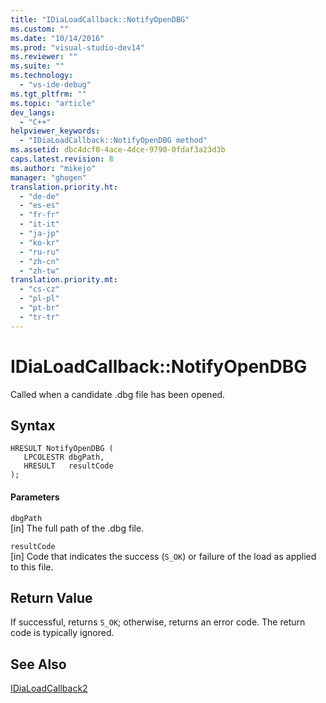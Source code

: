 ```yaml
---
title: "IDiaLoadCallback::NotifyOpenDBG"
ms.custom: ""
ms.date: "10/14/2016"
ms.prod: "visual-studio-dev14"
ms.reviewer: ""
ms.suite: ""
ms.technology: 
  - "vs-ide-debug"
ms.tgt_pltfrm: ""
ms.topic: "article"
dev_langs: 
  - "C++"
helpviewer_keywords: 
  - "IDiaLoadCallback::NotifyOpenDBG method"
ms.assetid: dbc4dcf0-4ace-4dce-9790-0fdaf3a23d3b
caps.latest.revision: 8
ms.author: "mikejo"
manager: "ghogen"
translation.priority.ht: 
  - "de-de"
  - "es-es"
  - "fr-fr"
  - "it-it"
  - "ja-jp"
  - "ko-kr"
  - "ru-ru"
  - "zh-cn"
  - "zh-tw"
translation.priority.mt: 
  - "cs-cz"
  - "pl-pl"
  - "pt-br"
  - "tr-tr"
---
```

# IDiaLoadCallback::NotifyOpenDBG
Called when a candidate .dbg file has been opened.  
  
## Syntax  
  
```cpp#  
HRESULT NotifyOpenDBG (   
   LPCOLESTR dbgPath,  
   HRESULT   resultCode  
);  
```  
  
#### Parameters  
 `dbgPath`  
 [in] The full path of the .dbg file.  
  
 `resultCode`  
 [in] Code that indicates the success (`S_OK`) or failure of the load as applied to this file.  
  
## Return Value  
 If successful, returns `S_OK`; otherwise, returns an error code. The return code is typically ignored.  
  
## See Also  
 [IDiaLoadCallback2](../debugger/idialoadcallback2.md)